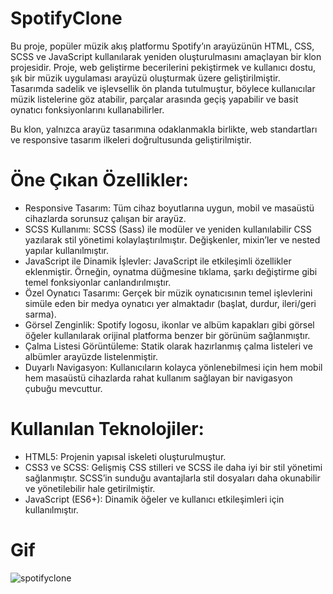 # SpotifyClone

Bu proje, popüler müzik akış platformu Spotify’ın arayüzünün HTML, CSS, SCSS ve JavaScript kullanılarak yeniden oluşturulmasını amaçlayan bir klon projesidir. Proje, web geliştirme becerilerini pekiştirmek ve kullanıcı dostu, şık bir müzik uygulaması arayüzü oluşturmak üzere geliştirilmiştir. Tasarımda sadelik ve işlevsellik ön planda tutulmuştur, böylece kullanıcılar müzik listelerine göz atabilir, parçalar arasında geçiş yapabilir ve basit oynatıcı fonksiyonlarını kullanabilirler.

Bu klon, yalnızca arayüz tasarımına odaklanmakla birlikte, web standartları ve responsive tasarım ilkeleri doğrultusunda geliştirilmiştir.

# Öne Çıkan Özellikler:

- Responsive Tasarım: Tüm cihaz boyutlarına uygun, mobil ve masaüstü cihazlarda sorunsuz çalışan bir arayüz.
- SCSS Kullanımı: SCSS (Sass) ile modüler ve yeniden kullanılabilir CSS yazılarak stil yönetimi kolaylaştırılmıştır. Değişkenler, mixin’ler ve nested yapılar kullanılmıştır.
- JavaScript ile Dinamik İşlevler: JavaScript ile etkileşimli özellikler eklenmiştir. Örneğin, oynatma düğmesine tıklama, şarkı değiştirme gibi temel fonksiyonlar canlandırılmıştır.
- Özel Oynatıcı Tasarımı: Gerçek bir müzik oynatıcısının temel işlevlerini simüle eden bir medya oynatıcı yer almaktadır (başlat, durdur, ileri/geri sarma).
- Görsel Zenginlik: Spotify logosu, ikonlar ve albüm kapakları gibi görsel öğeler kullanılarak orijinal platforma benzer bir görünüm sağlanmıştır.
- Çalma Listesi Görüntüleme: Statik olarak hazırlanmış çalma listeleri ve albümler arayüzde listelenmiştir.
- Duyarlı Navigasyon: Kullanıcıların kolayca yönlenebilmesi için hem mobil hem masaüstü cihazlarda rahat kullanım sağlayan bir navigasyon çubuğu mevcuttur.

# Kullanılan Teknolojiler:

- HTML5: Projenin yapısal iskeleti oluşturulmuştur.
- CSS3 ve SCSS: Gelişmiş CSS stilleri ve SCSS ile daha iyi bir stil yönetimi sağlanmıştır. SCSS’in sunduğu avantajlarla stil dosyaları daha okunabilir ve yönetilebilir hale getirilmiştir.
- JavaScript (ES6+): Dinamik öğeler ve kullanıcı etkileşimleri için kullanılmıştır.

# Gif

![spotifyclone](https://github.com/user-attachments/assets/909b032c-b7af-4f55-91ff-be53b5693215)



